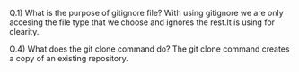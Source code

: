 Q.1)  What is the purpose of gitignore file?
With using gitignore we are only accesing the file type that we choose and ignores the rest.It is using for clearity.

Q.4) What does the git clone command do?
The git clone command creates a copy of an existing repository.